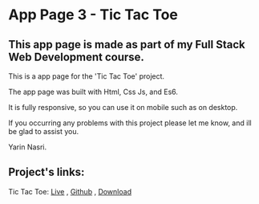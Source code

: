 # App Page 3 - Tic Tac Toe

## This app page is made as part of my Full Stack Web Development course.

This is a app page for the 'Tic Tac Toe' project.

The app page was built with Html, Css Js, and Es6.

It is fully responsive, so you can use it on mobile such as on desktop.

If you occurring any problems with this project please let me know, and ill be glad to assist you.

Yarin Nasri.

## Project's links:

Tic Tac Toe:
[Live](https://yarinnasri.github.io/XO-Game/) , [Github](https://github.com/Yarinnasri/XO-Game) , [Download](https://github.com/Yarinnasri/XO-Game/archive/refs/heads/main.zip)
